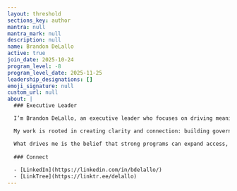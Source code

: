 ```yaml
---
layout: threshold
sections_key: author
mantra: null
mantra_mark: null
description: null
name: Brandon DeLallo
active: true
join_date: 2025-10-24
program_level: -8
program_level_date: 2025-11-25
leadership_designations: []
emoji_signature: null
custom_url: null
about: |
  ### Executive Leader

  I’m Brandon DeLallo, an executive leader who focuses on driving meaningful, sustainable social change by aligning people, strategy, and mission. Over the past two decades, I’ve led programs across universities, federal agencies, Fortune 100 companies, and community-focused organizations, always with an emphasis on improving how institutions serve the public.

  My work is rooted in creating clarity and connection: building governance frameworks that elevate collaboration, enabling leaders and teams to work with purpose, and ensuring that programs don’t just launch but that they create lasting community value. I’ve restructured service delivery models, established Agile Centers of Excellence, supported non-profits through major fundraising initiatives, and helped public institutions realign strategy to better serve their constituents.

  What drives me is the belief that strong programs can expand access, elevate equity, and strengthen our collective capacity to care for one another. My goal is to continue leading initiatives where operational excellence directly contributes to better outcomes for the communities we exist to support.
  
  ### Connect
  
  - [LinkedIn](https://linkedin.com/in/bdelallo/)
  - [LinkTree](https://linktr.ee/delallo)
---
```

